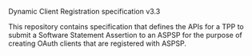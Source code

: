 Dynamic Client Registration specification v3.3

This repository contains specification that defines the APIs for a TPP to submit a Software Statement Assertion to an ASPSP for the purpose of creating OAuth clients that are registered with ASPSP. 
